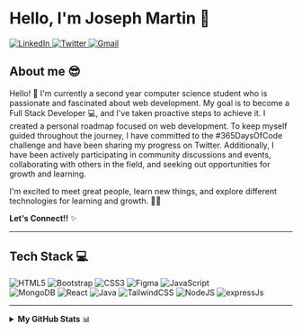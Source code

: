 
<p align="left">
  <h1 align="left">Hello, I'm Joseph Martin 👋</h1>
</p>


<p align="left">
  <a href="https://www.linkedin.com/in/jfmartinz/">
    <img src="https://img.shields.io/badge/LinkedIn-0077B5?style=for-the-badge&amp;logo=linkedin&amp;logoColor=white" alt="LinkedIn">
  </a>
  <a href="https://twitter.com/jfmartinz">
    <img src="https://img.shields.io/badge/Twitter-1DA1F2?style=for-the-badge&amp;logo=twitter&amp;logoColor=white" alt="Twitter">
  </a>
  <a href="mailto:se.josephmartin@gmail.com">
    <img src="https://img.shields.io/badge/Gmail-D14836?style=for-the-badge&amp;logo=gmail&amp;logoColor=white" alt="Gmail">
  </a>
</p>
   
  
<div align="left">
    <h2>About me 😎</h2>
  <p align="left">
 Hello! 👋 I'm currently a second year computer science student who is passionate and fascinated about web development. My goal is to become a Full Stack Developer 💻, and I've taken proactive steps to achieve it. I created a personal roadmap focused on web development. To keep myself guided throughout the journey, I have committed to the #365DaysOfCode challenge and have been sharing my progress on Twitter. Additionally, I have been actively participating in community discussions and events, collaborating with others in the field, and seeking out opportunities for growth and learning.

I'm excited to meet great people, learn new things, and explore different technologies for learning and growth. 🚀💫

**Let's Connect!!** ✨
   </p>
 
---
 
  <h2>Tech Stack 💻</h2>
  <p align="left">
    <img src="https://img.shields.io/badge/html5-%23E34F26.svg?style=for-the-badge&logo=html5&logoColor=white" alt="HTML5" />
    <img src="https://img.shields.io/badge/bootstrap-%23563D7C.svg?style=for-the-badge&logo=bootstrap&logoColor=white" alt="Bootstrap" />
    <img src="https://img.shields.io/badge/css3-%231572B6.svg?style=for-the-badge&logo=css3&logoColor=white" alt="CSS3" />
    <img src="https://img.shields.io/badge/figma-%23F24E1E.svg?style=for-the-badge&logo=figma&logoColor=white" alt="Figma" />
    <img src="https://img.shields.io/badge/javascript-%23323330.svg?style=for-the-badge&logo=javascript&logoColor=%23F7DF1E" alt="JavaScript" /><br>
    <img src="https://img.shields.io/badge/MongoDB-%234ea94b.svg?style=for-the-badge&logo=mongodb&logoColor=white" alt="MongoDB" />
    <img src="https://img.shields.io/badge/react-%2320232a.svg?style=for-the-badge&logo=react&logoColor=%2361DAFB" alt="React" />
    <img src="https://img.shields.io/badge/java-%23ED8B00.svg?style=for-the-badge&logo=java&logoColor=white" alt="Java" />
    <img src="https://img.shields.io/badge/tailwindcss-%2338B2AC.svg?style=for-the-badge&logo=tailwind-css&logoColor=white" alt="TailwindCSS" />
    <img src="https://img.shields.io/badge/node.js-6DA55F?style=for-the-badge&logo=node.js&logoColor=white" alt="NodeJS" />
    <img src="https://img.shields.io/badge/Express.js-000000?style=for-the-badge&logo=express&logoColor=white" alt="expressJs"/>
  </p>
  
---
  
<details>
  <summary><strong>My GitHub Stats</strong> 📊</summary><br>
  <p align="left">
    <img src="https://github-readme-stats.vercel.app/api?username=jfmartinz&theme=radical&hide_border=false&include_all_commits=false&count_private=false" alt="GitHub Stats" /><br/>
    <img src="https://github-readme-streak-stats.herokuapp.com/?user=jfmartinz&theme=radical&hide_border=false" alt="GitHub Streak Stats" /><br/>
  </p>
</details>

  </div>

<!-- Proudly created with GPRM ( https://gprm.itsvg.in ) -->

